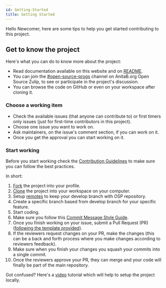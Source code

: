 ```yaml
---
id: Getting-Started
title: Getting Started
---
```


Hello Newcomer, here are some tips to help you get started contributing to this project.

## Get to know the project

Here's what you can do to know more about the project:

- Read documentation available on this website and on [README](https://github.com/anitab-org/open-source-programs-web/blob/develop/README.md).
- You can join the [#open-source-progs](https://anitab-org.zulipchat.com/#narrow/stream/237907-open-source-progs) channel on AnitaB.org Open Source Zulip, to see or participate in the project's discussion.
- You can browse the code on GitHub or even on your workspace after cloning it.

### Choose a working item

- Check the available issues (that anyone can contribute to) or first timers only issues (just for first-time contributors in this project).
- Choose one issue you want to work on.
- Ask maintainers, on the issue's comment section, if you can work on it.
- Once you get the approval you can start working on it.

### Start working

Before you start working check the [Contribution Guidelines](https://github.com/anitab-org/open-source-programs-backend/blob/develop/.github/CONTRIBUTING.md) to make sure you can follow the best practices.

In short:

1. [Fork](./Fork,-Clone,-Remote-and-Pull-Request.md#fork-the-repo) the project into your profile.
2. [Clone](./Fork,-Clone,-Remote-and-Pull-Request.md#clone) the project into your workspace on your computer.
3. Setup [remotes](./Fork,-Clone,-Remote-and-Pull-Request.md#add-remote) to keep your develop branch with OSP repository.
4. Create a specific branch based from develop branch for your specific feature.
5. Start coding.
6. Make sure you follow this [Commit Message Style Guide](./Commit-Message-Style-Guide.md).
7. Once you finish working on your issue, submit a Pull Request (PR) ([following the template provided](https://github.com/anitab-org/open-source-programs-backend/blob/develop/.github/PULL_REQUEST_TEMPLATE.md)).
8. If the reviewers request changes on your PR, make the changes (this can be a back and forth process where you make changes according to reviewers feedback).
9. Make sure when you finish your changes you squash your commits into a single commit.
10. Once the reviewers approve your PR, they can merge and your code will finally be part of the main repository.

Got confused? Here's a [video](https://youtu.be/_b2RQGbYN9w) tutorial which will help to setup the project locally.
